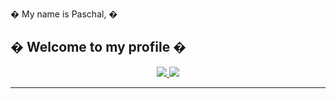 � My name is Paschal, 
�

� Welcome to my profile
�
---
<p align="center">
  <a href="http://twitter.com/paschal_ik">
    <img src="https://img.shields.io/twitter/follow/paschal_ik?label=Twitter&logo=twitter&style=for-the-badge&color=blue" />
<!--   </a>
  <a href="https://discord.com/invite/jZQs6Wu">
    <img src="https://img.shields.io/discord/699608417039286293?logo=discord&style=for-the-badge&color=blue" />
  </a> -->
  <a href="http://linkedin/in/paschal-ogu">
    <img src="https://img.shields.io/youtube/channel/subscribers/UC5mnBodB73bR88fLXHSfzYA?style=for-the-badge&logo=youtube&label=Youtube&color=blue" />
  </a>
</p>

---
